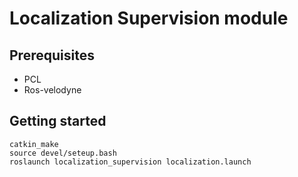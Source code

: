 # Localization Supervision module

## Prerequisites
* PCL
* Ros-velodyne
 
## Getting started
```
catkin_make
source devel/seteup.bash
roslaunch localization_supervision localization.launch
```
